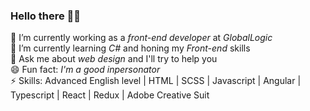 ### **Hello there** 🧔👋

🔭 I’m currently working as a _front-end developer_ at _GlobalLogic_  
🌱 I’m currently learning _C#_ and honing my _Front-end_ skills  
💬 Ask me about _web design_ and I'll try to help you  
😄 Fun fact: _I'm a good inpersonator_  
⚡ Skills: Advanced English level | HTML | SCSS | Javascript | Angular | Typescript | React | Redux | Adobe Creative Suit

<!--
**Yanioconjota/yanioconjota** is a ✨ _special_ ✨ repository because its `README.md` (this file) appears on your GitHub profile.

Here are some ideas to get you started:
- 
- 
- 👯 I’m looking to collaborate on ...
- 🤔 I’m looking for help with ...
- 
- 📫 How to reach me: ...
- 😄 Pronouns: ...
- ⚡ Fun fact: ...
-->
